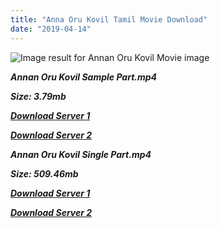 ```yaml
---
title: "Anna Oru Kovil Tamil Movie Download"
date: "2019-04-14"
---
```


![Image result for Annan Oru Kovil Movie image](https://images-na.ssl-images-amazon.com/images/I/516fRVl{169df08cb8e74ebadb8a44297cb1b6497cb77520eb9064bb3027e0e0c1bcc485}2B{169df08cb8e74ebadb8a44297cb1b6497cb77520eb9064bb3027e0e0c1bcc485}2BYL._SY445_.jpg)

**_Annan Oru Kovil Sample Part.mp4_**

**_Size: 3.79mb_**

**_[Download Server 1](http://b5.wetransfer.vip/files/{169df08cb8e74ebadb8a44297cb1b6497cb77520eb9064bb3027e0e0c1bcc485}20Actor{169df08cb8e74ebadb8a44297cb1b6497cb77520eb9064bb3027e0e0c1bcc485}20Hits{169df08cb8e74ebadb8a44297cb1b6497cb77520eb9064bb3027e0e0c1bcc485}20Collection/Sivaji{169df08cb8e74ebadb8a44297cb1b6497cb77520eb9064bb3027e0e0c1bcc485}20Movies{169df08cb8e74ebadb8a44297cb1b6497cb77520eb9064bb3027e0e0c1bcc485}20Collections/Annan{169df08cb8e74ebadb8a44297cb1b6497cb77520eb9064bb3027e0e0c1bcc485}20Oru{169df08cb8e74ebadb8a44297cb1b6497cb77520eb9064bb3027e0e0c1bcc485}20Kovil(1977)/Annan{169df08cb8e74ebadb8a44297cb1b6497cb77520eb9064bb3027e0e0c1bcc485}20Oru{169df08cb8e74ebadb8a44297cb1b6497cb77520eb9064bb3027e0e0c1bcc485}20Kovil{169df08cb8e74ebadb8a44297cb1b6497cb77520eb9064bb3027e0e0c1bcc485}20Sample{169df08cb8e74ebadb8a44297cb1b6497cb77520eb9064bb3027e0e0c1bcc485}20HD.mp4)_**

**_[Download Server 2](http://b5.wetransfer.vip/files/{169df08cb8e74ebadb8a44297cb1b6497cb77520eb9064bb3027e0e0c1bcc485}20Actor{169df08cb8e74ebadb8a44297cb1b6497cb77520eb9064bb3027e0e0c1bcc485}20Hits{169df08cb8e74ebadb8a44297cb1b6497cb77520eb9064bb3027e0e0c1bcc485}20Collection/Sivaji{169df08cb8e74ebadb8a44297cb1b6497cb77520eb9064bb3027e0e0c1bcc485}20Movies{169df08cb8e74ebadb8a44297cb1b6497cb77520eb9064bb3027e0e0c1bcc485}20Collections/Annan{169df08cb8e74ebadb8a44297cb1b6497cb77520eb9064bb3027e0e0c1bcc485}20Oru{169df08cb8e74ebadb8a44297cb1b6497cb77520eb9064bb3027e0e0c1bcc485}20Kovil(1977)/Annan{169df08cb8e74ebadb8a44297cb1b6497cb77520eb9064bb3027e0e0c1bcc485}20Oru{169df08cb8e74ebadb8a44297cb1b6497cb77520eb9064bb3027e0e0c1bcc485}20Kovil{169df08cb8e74ebadb8a44297cb1b6497cb77520eb9064bb3027e0e0c1bcc485}20Sample{169df08cb8e74ebadb8a44297cb1b6497cb77520eb9064bb3027e0e0c1bcc485}20HD.mp4)_**

**_Annan Oru Kovil Single Part.mp4_**

**_Size: 509.46mb_**

**_[Download Server 1](http://b5.wetransfer.vip/files/{169df08cb8e74ebadb8a44297cb1b6497cb77520eb9064bb3027e0e0c1bcc485}20Actor{169df08cb8e74ebadb8a44297cb1b6497cb77520eb9064bb3027e0e0c1bcc485}20Hits{169df08cb8e74ebadb8a44297cb1b6497cb77520eb9064bb3027e0e0c1bcc485}20Collection/Sivaji{169df08cb8e74ebadb8a44297cb1b6497cb77520eb9064bb3027e0e0c1bcc485}20Movies{169df08cb8e74ebadb8a44297cb1b6497cb77520eb9064bb3027e0e0c1bcc485}20Collections/Annan{169df08cb8e74ebadb8a44297cb1b6497cb77520eb9064bb3027e0e0c1bcc485}20Oru{169df08cb8e74ebadb8a44297cb1b6497cb77520eb9064bb3027e0e0c1bcc485}20Kovil(1977)/Annan{169df08cb8e74ebadb8a44297cb1b6497cb77520eb9064bb3027e0e0c1bcc485}20Oru{169df08cb8e74ebadb8a44297cb1b6497cb77520eb9064bb3027e0e0c1bcc485}20Kovil{169df08cb8e74ebadb8a44297cb1b6497cb77520eb9064bb3027e0e0c1bcc485}20Single{169df08cb8e74ebadb8a44297cb1b6497cb77520eb9064bb3027e0e0c1bcc485}20Part{169df08cb8e74ebadb8a44297cb1b6497cb77520eb9064bb3027e0e0c1bcc485}20HD.mp4)_**

**_[Download Server 2](http://b5.wetransfer.vip/files/{169df08cb8e74ebadb8a44297cb1b6497cb77520eb9064bb3027e0e0c1bcc485}20Actor{169df08cb8e74ebadb8a44297cb1b6497cb77520eb9064bb3027e0e0c1bcc485}20Hits{169df08cb8e74ebadb8a44297cb1b6497cb77520eb9064bb3027e0e0c1bcc485}20Collection/Sivaji{169df08cb8e74ebadb8a44297cb1b6497cb77520eb9064bb3027e0e0c1bcc485}20Movies{169df08cb8e74ebadb8a44297cb1b6497cb77520eb9064bb3027e0e0c1bcc485}20Collections/Annan{169df08cb8e74ebadb8a44297cb1b6497cb77520eb9064bb3027e0e0c1bcc485}20Oru{169df08cb8e74ebadb8a44297cb1b6497cb77520eb9064bb3027e0e0c1bcc485}20Kovil(1977)/Annan{169df08cb8e74ebadb8a44297cb1b6497cb77520eb9064bb3027e0e0c1bcc485}20Oru{169df08cb8e74ebadb8a44297cb1b6497cb77520eb9064bb3027e0e0c1bcc485}20Kovil{169df08cb8e74ebadb8a44297cb1b6497cb77520eb9064bb3027e0e0c1bcc485}20Single{169df08cb8e74ebadb8a44297cb1b6497cb77520eb9064bb3027e0e0c1bcc485}20Part{169df08cb8e74ebadb8a44297cb1b6497cb77520eb9064bb3027e0e0c1bcc485}20HD.mp4)_**

